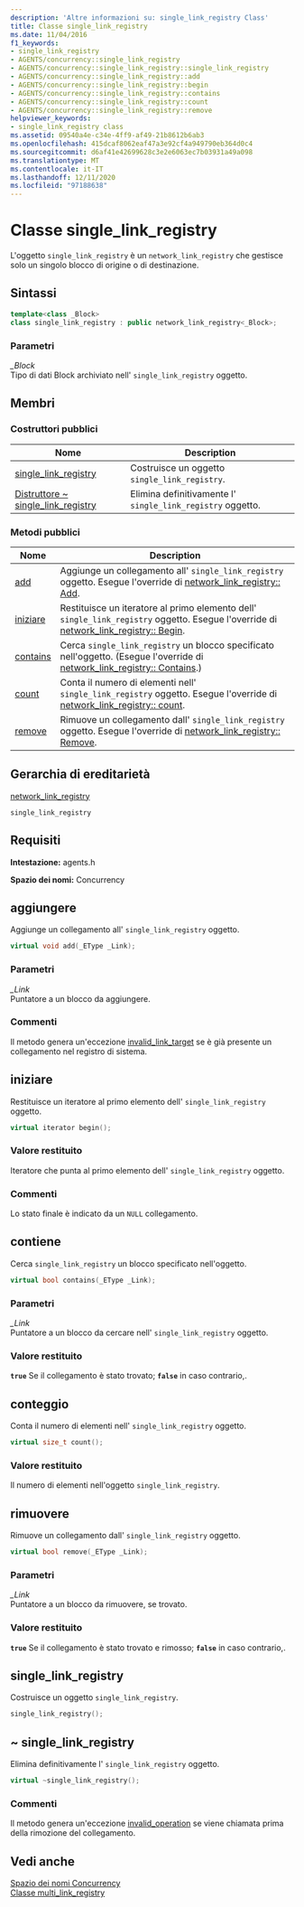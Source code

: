 ```yaml
---
description: 'Altre informazioni su: single_link_registry Class'
title: Classe single_link_registry
ms.date: 11/04/2016
f1_keywords:
- single_link_registry
- AGENTS/concurrency::single_link_registry
- AGENTS/concurrency::single_link_registry::single_link_registry
- AGENTS/concurrency::single_link_registry::add
- AGENTS/concurrency::single_link_registry::begin
- AGENTS/concurrency::single_link_registry::contains
- AGENTS/concurrency::single_link_registry::count
- AGENTS/concurrency::single_link_registry::remove
helpviewer_keywords:
- single_link_registry class
ms.assetid: 09540a4e-c34e-4ff9-af49-21b8612b6ab3
ms.openlocfilehash: 415dcaf8062eaf47a3e92cf4a949790eb364d0c4
ms.sourcegitcommit: d6af41e42699628c3e2e6063ec7b03931a49a098
ms.translationtype: MT
ms.contentlocale: it-IT
ms.lasthandoff: 12/11/2020
ms.locfileid: "97188638"
---
```

# <a name="single_link_registry-class"></a>Classe single_link_registry

L'oggetto `single_link_registry` è un `network_link_registry` che gestisce solo un singolo blocco di origine o di destinazione.

## <a name="syntax"></a>Sintassi

```cpp
template<class _Block>
class single_link_registry : public network_link_registry<_Block>;
```

### <a name="parameters"></a>Parametri

*_Block*<br/>
Tipo di dati Block archiviato nell' `single_link_registry` oggetto.

## <a name="members"></a>Membri

### <a name="public-constructors"></a>Costruttori pubblici

|Nome|Description|
|----------|-----------------|
|[single_link_registry](#ctor)|Costruisce un oggetto `single_link_registry`.|
|[Distruttore ~ single_link_registry](#dtor)|Elimina definitivamente l' `single_link_registry` oggetto.|

### <a name="public-methods"></a>Metodi pubblici

|Nome|Description|
|----------|-----------------|
|[add](#add)|Aggiunge un collegamento all' `single_link_registry` oggetto. Esegue l'override di [network_link_registry:: Add](network-link-registry-class.md#add).|
|[iniziare](#begin)|Restituisce un iteratore al primo elemento dell' `single_link_registry` oggetto. Esegue l'override di [network_link_registry:: Begin](network-link-registry-class.md#begin).|
|[contains](#contains)|Cerca `single_link_registry` un blocco specificato nell'oggetto. (Esegue l'override di [network_link_registry:: Contains](network-link-registry-class.md#contains).)|
|[count](#count)|Conta il numero di elementi nell' `single_link_registry` oggetto. Esegue l'override di [network_link_registry:: count](network-link-registry-class.md#count).|
|[remove](#remove)|Rimuove un collegamento dall' `single_link_registry` oggetto. Esegue l'override di [network_link_registry:: Remove](network-link-registry-class.md#remove).|

## <a name="inheritance-hierarchy"></a>Gerarchia di ereditarietà

[network_link_registry](network-link-registry-class.md)

`single_link_registry`

## <a name="requirements"></a>Requisiti

**Intestazione:** agents.h

**Spazio dei nomi:** Concurrency

## <a name="add"></a><a name="add"></a> aggiungere

Aggiunge un collegamento all' `single_link_registry` oggetto.

```cpp
virtual void add(_EType _Link);
```

### <a name="parameters"></a>Parametri

*_Link*<br/>
Puntatore a un blocco da aggiungere.

### <a name="remarks"></a>Commenti

Il metodo genera un'eccezione [invalid_link_target](invalid-link-target-class.md) se è già presente un collegamento nel registro di sistema.

## <a name="begin"></a><a name="begin"></a> iniziare

Restituisce un iteratore al primo elemento dell' `single_link_registry` oggetto.

```cpp
virtual iterator begin();
```

### <a name="return-value"></a>Valore restituito

Iteratore che punta al primo elemento dell' `single_link_registry` oggetto.

### <a name="remarks"></a>Commenti

Lo stato finale è indicato da un `NULL` collegamento.

## <a name="contains"></a><a name="contains"></a> contiene

Cerca `single_link_registry` un blocco specificato nell'oggetto.

```cpp
virtual bool contains(_EType _Link);
```

### <a name="parameters"></a>Parametri

*_Link*<br/>
Puntatore a un blocco da cercare nell' `single_link_registry` oggetto.

### <a name="return-value"></a>Valore restituito

**`true`** Se il collegamento è stato trovato; **`false`** in caso contrario,.

## <a name="count"></a><a name="count"></a> conteggio

Conta il numero di elementi nell' `single_link_registry` oggetto.

```cpp
virtual size_t count();
```

### <a name="return-value"></a>Valore restituito

Il numero di elementi nell'oggetto `single_link_registry`.

## <a name="remove"></a><a name="remove"></a> rimuovere

Rimuove un collegamento dall' `single_link_registry` oggetto.

```cpp
virtual bool remove(_EType _Link);
```

### <a name="parameters"></a>Parametri

*_Link*<br/>
Puntatore a un blocco da rimuovere, se trovato.

### <a name="return-value"></a>Valore restituito

**`true`** Se il collegamento è stato trovato e rimosso; **`false`** in caso contrario,.

## <a name="single_link_registry"></a><a name="ctor"></a> single_link_registry

Costruisce un oggetto `single_link_registry`.

```cpp
single_link_registry();
```

## <a name="single_link_registry"></a><a name="dtor"></a> ~ single_link_registry

Elimina definitivamente l' `single_link_registry` oggetto.

```cpp
virtual ~single_link_registry();
```

### <a name="remarks"></a>Commenti

Il metodo genera un'eccezione [invalid_operation](invalid-operation-class.md) se viene chiamata prima della rimozione del collegamento.

## <a name="see-also"></a>Vedi anche

[Spazio dei nomi Concurrency](concurrency-namespace.md)<br/>
[Classe multi_link_registry](multi-link-registry-class.md)
